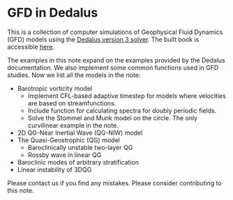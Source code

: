 # GFD in Dedalus
This is a collection of computer simulations of Geophysical Fluid Dynamics (GFD) models using the [Dedalus version 3 solver](https://dedalus-project.org/). The built book is accessible [here](https://empyreal092.github.io/GFD_in_Dedalus_book). 

The examples in this note expand on the examples provided by the Dedalus documentation. We also implement some common functions used in GFD studies. Now we list all the models in the note:

 - Barotropic vorticity model
	 - Implement CFL-based adaptive timestep for models where velocities are based on streamfunctions.
	 - Include function for calculating spectra for doubly periodic fields.
	 - Solve the Stommel and Munk model on the circle. The only curvilinear example in the note.
 - 2D QG-Near Inertial Wave (QG-NIW) model
 - The Quasi-Geostrophic (QG) model
 	 - Baroclinically unstable two-layer QG
     - Rossby wave in linear QG
 - Baroclinic modes of arbitrary stratification
 - Linear instability of 3DQG

Please contact us if you find any mistakes. Please consider contributing to this note.

